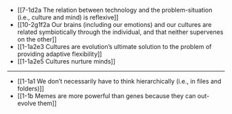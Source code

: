 - [[7-1d2a The relation between technology and the problem-situation (i.e., culture and mind) is reflexive]]
- [[10-2g1f2a Our brains (including our emotions) and our cultures are related symbiotically through the individual, and that neither supervenes on the other]]
- [[1-1a2e3 Cultures are evolution’s ultimate solution to the problem of providing adaptive flexibility]]
- [[1-1a2e5 Cultures nurture minds]]
---
- [[1-1a1 We don’t necessarily have to think hierarchically (i.e., in files and folders)]]
- [[1-1b Memes are more powerful than genes because they can out-evolve them]]
